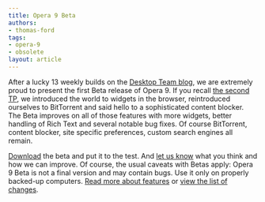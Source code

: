 ```yaml
---
title: Opera 9 Beta
authors:
- thomas-ford
tags:
- opera-9
- obsolete
layout: article
---
```


After a lucky 13 weekly builds on the [Desktop Team blog][1], we are extremely proud to present the first Beta release of Opera 9. If you recall [the second TP][2], we introduced the world to widgets in the browser, reintroduced ourselves to BitTorrent and said hello to a sophisticated content blocker. The Beta improves on all of those features with more widgets, better handling of Rich Text and several notable bug fixes. Of course BitTorrent, content blocker, site specific preferences, custom search engines all remain.

[1]: http://my.opera.com/desktopteam/
[2]: http://labs.opera.com/downloads/

[Download][3] the beta and put it to the test. And [let us know][4] what you think and how we can improve. Of course, the usual caveats with Betas apply: Opera 9 Beta is not a final version and may contain bugs. Use it only on properly backed-up computers. [Read more about features][5] or [view the list of changes][6].

[3]: http://opera.com/download/index.dml?ver=9.0b
[4]: http://my.opera.com/community/forums/forum.dml?id=31
[5]: http://www.opera.com/pressreleases/en/2006/04/20/
[6]: http://www.opera.com/docs/changelogs/